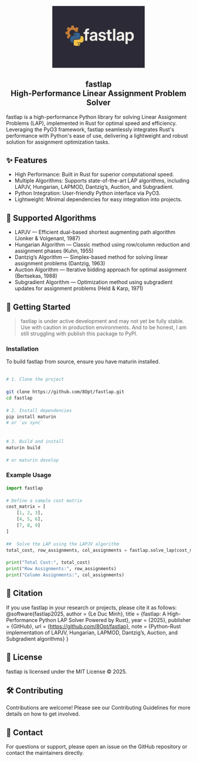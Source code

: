 
<div style="text-align: center;">
  <img src="https://raw.githubusercontent.com/8Opt/fastlap/main/docs/static/fastlap.png" alt="fastlap logo" width="50%"/>
</div>


<div style="text-align: center;">
<h2>fastlap<br>High-Performance Linear Assignment Problem Solver</h2>
</div>

  


fastlap is a high-performance Python library for solving Linear Assignment Problems (LAP), implemented in Rust for optimal speed and efficiency. Leveraging the PyO3 framework, fastlap seamlessly integrates Rust's performance with Python's ease of use, delivering a lightweight and robust solution for assignment optimization tasks.

## ✨ Features

- High Performance: Built in Rust for superior computational speed.
- Multiple Algorithms: Supports state-of-the-art LAP algorithms, including LAPJV, Hungarian, LAPMOD, Dantzig’s, Auction, and Subgradient.
- Python Integration: User-friendly Python interface via PyO3.
- Lightweight: Minimal dependencies for easy integration into projects.

## 📖 Supported Algorithms

- LAPJV — Efficient dual-based shortest augmenting path algorithm (Jonker & Volgenant, 1987)
- Hungarian Algorithm — Classic method using row/column reduction and assignment phases (Kuhn, 1955)
- Dantzig’s Algorithm — Simplex-based method for solving linear assignment problems (Dantzig, 1963)
- Auction Algorithm — Iterative bidding approach for optimal assignment (Bertsekas, 1988)
- Subgradient Algorithm — Optimization method using subgradient updates for assignment problems (Held & Karp, 1971)

## 🚀 Getting Started

> fastlap is under active development and may not yet be fully stable. Use with caution in production environments. And to be honest, I am still struggling with publish this package to PyPI.

### Installation
To build fastlap from source, ensure you have maturin installed.

```bash

# 1. Clone the project

git clone https://github.com/8Opt/fastlap.git
cd fastlap

# 2. Install dependencies
pip install maturin
# or `uv sync`


# 3. Build and install
maturin build

# or maturin develop
```

### Example Usage

```python
import fastlap

# Define a sample cost matrix
cost_matrix = [
    [1, 2, 3],
    [4, 5, 6],
    [7, 8, 9]
]

##  Solve the LAP using the LAPJV algorithm
total_cost, row_assignments, col_assignments = fastlap.solve_lap(cost_matrix, method="lapjv")

print("Total Cost:", total_cost)
print("Row Assignments:", row_assignments)
print("Column Assignments:", col_assignments)
```


## 📄 Citation

If you use fastlap in your research or projects, please cite it as follows:
@software{fastlap2025,
  author       = {Le Duc Minh},
  title        = {fastlap: A High-Performance Python LAP Solver Powered by Rust},
  year         = {2025},
  publisher    = {GitHub},
  url          = {https://github.com/8Opt/fastlap},
  note         = {Python-Rust implementation of LAPJV, Hungarian, LAPMOD, Dantzig’s, Auction, and Subgradient algorithms}
}

## 📃 License
fastlap is licensed under the MIT License © 2025.

## 🛠️ Contributing
Contributions are welcome! Please see our Contributing Guidelines for more details on how to get involved.

## 📧 Contact
For questions or support, please open an issue on the GitHub repository or contact the maintainers directly.
